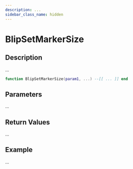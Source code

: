 ```yaml
---
description: ...
sidebar_class_name: hidden
---
```


# BlipSetMarkerSize

## Description

...

```lua
function BlipSetMarkerSize(param1, ...) --[[ ... ]] end
```

## Parameters

...

## Return Values

...

## Example

...

